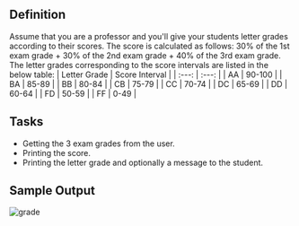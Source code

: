 ## Definition 
Assume that you are a professor and you'll give your students letter grades according to their scores. 
The score is calculated as follows: 30% of the 1st exam grade + 30% of the 2nd exam grade + 40% of the 3rd exam grade. 
The letter grades corresponding to the score intervals are listed in the below table: 
| Letter Grade | Score Interval                  | 
| :---:        | :---:                           | 
| AA           | 90-100                          | 
| BA           | 85-89                           | 
| BB           | 80-84                           | 
| CB           | 75-79                           | 
| CC           | 70-74                           | 
| DC           | 65-69                           | 
| DD           | 60-64                           | 
| FD           | 50-59                           | 
| FF           | 0-49                            | 

## Tasks 
* Getting the 3 exam grades from the user.
* Printing the score.
* Printing the letter grade and optionally a message to the student. 

## Sample Output 
![grade](https://user-images.githubusercontent.com/43919074/99538959-b90b9080-29be-11eb-9cbd-7f0e4f9cb42b.png)
